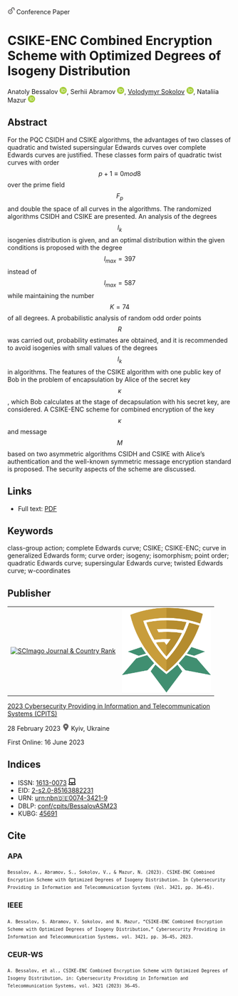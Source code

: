 <script src="https://polyfill.io/v3/polyfill.min.js?features=es6"></script>
<script id="MathJax-script" async
  src="https://cdn.jsdelivr.net/npm/mathjax@3/es5/tex-mml-chtml.js">
</script>

<img src="/icons/unlock.svg" width="16" height="16"> Conference Paper

# CSIKE-ENC Combined Encryption Scheme with Optimized Degrees of Isogeny Distribution

Anatoly Bessalov <a href="https://orcid.org/0000-0002-6967-5001" target="_blank"><img src="/icons/orcid.svg" width="16" height="16"></a>,
Serhii Abramov <a href="https://orcid.org/0000-0002-5145-2782" target="_blank"><img src="/icons/orcid.svg" width="16" height="16"></a>,
<a href="/">Volodymyr Sokolov</a> <a href="https://orcid.org/0000-0002-9349-7946" target="_blank"><img src="/icons/orcid.svg" width="16" height="16"></a>,
Nataliia Mazur <a href="https://orcid.org/0000-0001-7671-8287" target="_blank"><img src="/icons/orcid.svg" width="16" height="16"></a>

## Abstract

For the PQC CSIDH and CSIKE algorithms, the advantages of two classes of quadratic and twisted supersingular Edwards curves over complete Edwards curves are justified. These classes form pairs of quadratic twist curves with order $$p + 1 ≡ 0 mod 8$$ over the prime field $$F_p$$ and double the space of all curves in the algorithms. The randomized algorithms CSIDH and CSIKE are presented. An analysis of the degrees $$l_k$$ isogenies distribution is given, and an optimal distribution within the given conditions is proposed with the degree $$l_{max} = 397$$ instead of $$l_{max} = 587$$ while maintaining the number $$K = 74$$ of all degrees. A probabilistic analysis of random odd order points $$R$$ was carried out, probability estimates are obtained, and it is recommended to avoid isogenies with small values of the degrees $$l_k$$ in algorithms. The features of the CSIKE algorithm with one public key of Bob in the problem of encapsulation by Alice of the secret key $$κ$$, which Bob calculates at the stage of decapsulation with his secret key, are considered. A CSIKE-ENC scheme for combined encryption of the key $$κ$$ and message $$M$$ based on two asymmetric algorithms CSIDH and CSIKE with Alice’s authentication and the well-known symmetric message encryption standard is proposed. The security aspects of the scheme are discussed.

## Links

* Full text: [PDF](https://ceur-ws.org/Vol-3421/paper4.pdf)

## Keywords

class-group action; complete Edwards curve; CSIKE; CSIKE-ENC; curve in generalized Edwards form; curve order; isogeny; isomorphism; point order; quadratic Edwards curve; supersingular Edwards curve; twisted Edwards curve; w-coordinates

## Publisher

<table>
<tr>
<td>
<a href="https://www.scimagojr.com/journalsearch.php?q=21100218356&amp;tip=sid&amp;exact=no" title="SCImago Journal &amp; Country Rank"><img border="0" src="https://www.scimagojr.com/journal_img.php?id=21100218356" alt="SCImago Journal &amp; Country Rank"  /></a>
</td>
<td style="text-align: left;">
<a href="https://cpits.kubg.edu.ua/"><img src="/icons/cpits.svg" width="200"></a>
</td>
</tr>
</table>

[2023 Cybersecurity Providing in Information and Telecommunication Systems (CPITS)](https://ceur-ws.org/Vol-3421/)

28 February 2023 <img src="/icons/location-pin.svg" width="16" height="16"> Kyiv, Ukraine

First Online: 16 June 2023

## Indices

* ISSN: [1613-0073](https://portal.issn.org/resource/ISSN/1613-0073) <img src="/icons/online.svg" width="16" height="16">
* EID: [2-s2.0-85163882231](http://www.scopus.com/record/display.url?origin=inward&eid=2-s2.0-85163882231)
* URN: [urn:nbn:de:0074-3421-9](https://nbn-resolving.org/xml/urn:nbn:de:0074-3421-9)
* DBLP: [conf/cpits/BessalovASM23](https://dblp.org/rec/conf/cpits/BessalovASM23)
* KUBG: [45691](http://elibrary.kubg.edu.ua/id/eprint/45691/)

## Cite

### APA

<small>`Bessalov, A., Abramov, S., Sokolov, V., & Mazur, N. (2023). CSIKE-ENC Combined Encryption Scheme with Optimized Degrees of Isogeny Distribution. In Cybersecurity Providing in Information and Telecommunication Systems (Vol. 3421, pp. 36–45).`</small>

### IEEE

<small>`A. Bessalov, S. Abramov, V. Sokolov, and N. Mazur, “CSIKE-ENC Combined Encryption Scheme with Optimized Degrees of Isogeny Distribution,” Cybersecurity Providing in Information and Telecommunication Systems, vol. 3421, pp. 36–45, 2023.`</small>

### CEUR-WS

<small>`A. Bessalov, et al., CSIKE-ENC Combined Encryption Scheme with Optimized Degrees of Isogeny Distribution, in: Cybersecurity Providing in Information and Telecommunication Systems, vol. 3421 (2023) 36–45.`</small>
